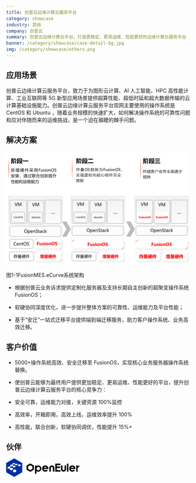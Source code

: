 ```yaml
---
title: 创普云边缘计算云服务平台
category: showcase
industry: 其他
company: 创普云
summary: 创普云边缘计算云平台，打造更稳定、更易运维、性能更好的边缘计算云服务平台
banner: /category/showcase/case-detail-bg.jpg
img: /category/showcase/others.png
---
```


## 应用场景

创普云边缘计算云服务平台，致力于为图形云计算、AI 人工智能、HPC 高性能计算、工业互联网等 5G 新型应用场景提供超算性能、超低时延和超大数据传输的云计算基础设施能力。创普云边缘计算云服务平台现网主要使用的操作系统是 CentOS 和 Ubuntu ，随着业务规模的快速扩大，如何解决操作系统的可靠性问题和应对伴随而来的运维挑战，是一个迫在眉睫的棘手问题。



## 解决方案

<div class="case-img"><img src="./xh.png"/></div>

图1-1FusionMES.eCurve系统架构


- 根据创普云业务诉求提供定制化服务器及支持长期自主创新的超聚变操作系统 FusionOS；

- 软硬协同深度优化，进一步提升整体方案的可靠性、运维能力及平台性能；

- 基于“安迁”一站式迁移平台提供端到端迁移服务，助力客户操作系统、业务高效迁移。


## 客户价值

- 5000+操作系统高效、安全迁移至 FusionOS，实现核心业务服务器操作系统替换。

- 使创普云能够为最终用户提供更加稳定、更易运维、性能更好的平台，提升创普云边缘计算云服务平台的核心竞争力：

- 安全可靠，运维能力对接，关键资源 100%监控

- 高效率，开箱即用，高效上线，运维效率提升 100%

- 高性能，联合创新，软硬协同调优，性能提升 15%+


## 伙伴



<img src="./logo.png" width="200" >
